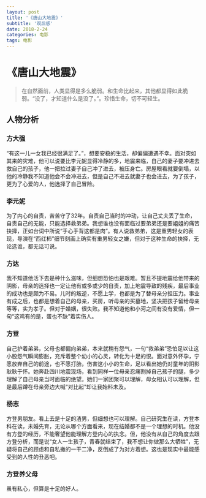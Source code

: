 ```yaml
---
layout: post
title: '《唐山大地震》'
subtitle: '观后感'
date: 2018-2-24
categories: 电影
tags: 电影
---
```

# 《唐山大地震》
> 在自然面前，人类显得是多么脆弱。和生命比起来，其他都显得如此脆弱。“没了，才知道什么是没了。”。珍惜生命，切不可轻生。

## 人物分析
### 方大强
“有这一儿一女我已经很满足了。”，想要安稳的生活，却偏偏遭遇不幸。面对突如其来的灾难，他可以说要比李元妮显得冷静的多，地震来临，自己的妻子要冲进去救自己的孩子，他一把拉过妻子自己冲了进去，被压身亡。房屋眼看就要倒塌，以他的冷静我不知道他会不会冲进去，但是自己不进去就妻子也会进去，为了孩子，更为了心爱的人，他选择了自己冒险。
### 李元妮
为了内心的自责，苦苦守了32年。自责自己当时的冲动，让自己丈夫丢了生命，自责自己的无能，只能选择救弟弟。我想谁也没有面临过要弟弟还是要姐姐的痛苦抉择，正如台词中所说“手心手背这都是肉”。有人说救弟弟，这是重男轻女的表现，导演在“西红柿”细节刻画上确实有重男轻女之嫌，但对于这种生命的抉择，无论选谁，都无话可说。
### 方达
我不知道他活下去是种什么滋味，但细想恐怕也是艰难。暂且不提地震给他带来的阴影，母亲的选择也一定让他有或多或少的自责，加上地震导致的残疾，最后事业的成功也是颇为不易。儿时的叛逆，不愿上学，也都是为了替母亲分担压力。事业有成之后，也都是想着自己的母亲，买房，听母亲的买墓地，坚决把孩子留给母亲等等，实为孝子。但对于婚姻，很失败。我不知道他和小河之间有没有爱情，但一句“这鸡有的是，蛋也不缺”着实伤人。
### 方登
自己护着弟弟，父母也都偏向弟弟，本来就稍有怨气，一句“救弟弟”恐怕足以让这小股怨气瞬间膨胀，充斥着整个幼小的心灵，转化为十足的恨。面对意外怀孕，宁愿放弃自己的前途，也不愿打胎，伤害这小小的生命，足以看出她仍对童年的阴影耿耿于怀。她奔赴四川地震现场，看到同样一位母亲忍痛割掉自己孩子的腿，多少理解了自己母亲当时面临的绝望。她们一家团聚可以理解，母女相认可以理解，但是最后蹲在母亲旁边大喊“对比起”却让我始料未及。
### 杨志
方登男朋友。看上去是十足的渣男，但细想也可以理解。自己研究生在读，方登本科在读，未婚先育，无论从哪个方面看来，现在结婚都不是一个理想的时机。他没有方登的经历，不能奢望他能理解方登内心的执念。但，他没有从自己的角度去跟方登分析，而是说“女人一生孩子，青春就结束了，我不想让你做那么大牺牲”，无疑将自己的顾虑和自私撇的一干二净，反倒成了为对方着想。这也是现实中最能感受到的人性的丑恶吧。
### 方登养父母
虽有私心，但算是十足的好人。

